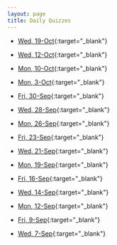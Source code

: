 ```yaml
---
layout: page
title: Daily Quizzes
---
```


<!--
* [Fri, 14-Oct](){:target="_blank"}
* [Wed, 12-Oct](){:target="_blank"}
* [Mon, 10-Oct](){:target="_blank"}


-->

* [Wed, 19-Oct](https://goo.gl/forms/RvdXz5xjzn752JaY2){:target="_blank"}

* [Wed, 12-Oct](https://goo.gl/forms/NdV97hjlHWVlFOlc2){:target="_blank"}
* [Mon, 10-Oct](https://goo.gl/forms/mGIewh9miyAmrAOG2){:target="_blank"}

* [Mon, 3-Oct](https://goo.gl/forms/uXqKRW6Y7o4eLjHF2){:target="_blank"}

* [Fri, 30-Sep](https://goo.gl/forms/5f5yJ9y1ZYJ4Hxut2){:target="_blank"}
* [Wed, 28-Sep](https://goo.gl/forms/VUfznu1tSbvVPHrp2){:target="_blank"}
* [Mon, 26-Sep](https://goo.gl/forms/55kxCWkqrgaHxEQ52){:target="_blank"}

* [Fri, 23-Sep](https://goo.gl/forms/9NCUJQuRUkvbhznD2){:target="_blank"}
* [Wed, 21-Sep](https://goo.gl/forms/xoOBga5QrbRfzcjk1){:target="_blank"}
* [Mon, 19-Sep](){:target="_blank"}

* [Fri, 16-Sep](https://goo.gl/forms/ZDGgx0wjfzC9yXw73){:target="_blank"}
* [Wed, 14-Sep](https://goo.gl/forms/hVGjpM828nafBbek2){:target="_blank"}
* [Mon, 12-Sep](https://goo.gl/forms/ddTFoxWzMYXIxahq2){:target="_blank"}

* [Fri, 9-Sep](https://goo.gl/forms/OjDVPoG5Fyx0kLlq2){:target="_blank"}
* [Wed, 7-Sep](https://goo.gl/forms/txWvbULnMlllIQLA2){:target="_blank"}



